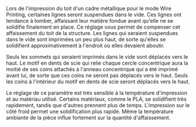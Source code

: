 Lors de l'impression du toit d'un cadre métallique pour le mode Wire Printing, certaines lignes seront suspendues dans le vide. Ces lignes ont tendance à tomber, affaissant leur matière fondue avant qu'elle ne se solidifie finalement en place. Ce réglage vous permet de compenser cet affaissement du toit de la structure. Les lignes qui seraient suspendues dans le vide sont imprimées un peu plus haut, de sorte qu'elles se solidifient approximativement à l'endroit où elles devaient aboutir.

Seuls les sommets qui seraient imprimés dans le vide sont déplacés vers le haut. Le motif en dents de scie qui relie chaque cercle concentrique aura la moitié de ses coins attachés à l'anneau concentrique qui a été imprimé avant lui, de sorte que ces coins ne seront pas déplacés vers le haut. Seuls les coins à l'intérieur du motif en dents de scie seront déplacés vers le haut.

Le réglage de ce paramètre est très sensible à la température d'impression et au matériau utilisé. Certains matériaux, comme le PLA, se solidifient très rapidement, tandis que d'autres prennent plus de temps. L'impression sur le côté froid permet une solidification plus rapide. Même la température ambiante de la pièce influe fortement sur la quantité d'affaissement.
